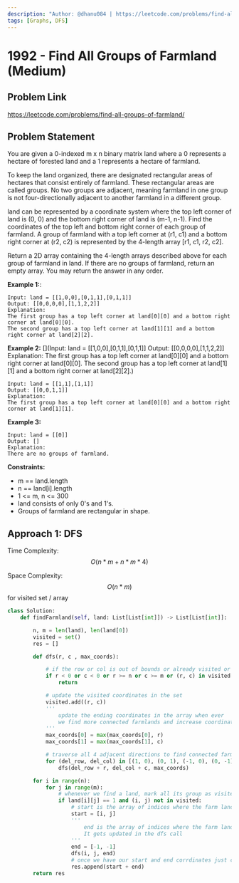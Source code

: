 ```yaml
---
description: "Author: @dhanu084 | https://leetcode.com/problems/find-all-groups-of-farmland/"
tags: [Graphs, DFS]
---
```


# 1992 - Find All Groups of Farmland (Medium)

## Problem Link

https://leetcode.com/problems/find-all-groups-of-farmland/

## Problem Statement

You are given a 0-indexed m x n binary matrix land where a 0 represents a hectare of forested land and a 1 represents a hectare of farmland.

To keep the land organized, there are designated rectangular areas of hectares that consist entirely of farmland. These rectangular areas are called groups. No two groups are adjacent, meaning farmland in one group is not four-directionally adjacent to another farmland in a different group.

land can be represented by a coordinate system where the top left corner of land is (0, 0) and the bottom right corner of land is (m-1, n-1). Find the coordinates of the top left and bottom right corner of each group of farmland. A group of farmland with a top left corner at (r1, c1) and a bottom right corner at (r2, c2) is represented by the 4-length array [r1, c1, r2, c2].

Return a 2D array containing the 4-length arrays described above for each group of farmland in land. If there are no groups of farmland, return an empty array. You may return the answer in any order.

**Example 1:**:
[](https://assets.leetcode.com/uploads/2021/07/27/screenshot-2021-07-27-at-12-23-15-copy-of-diagram-drawio-diagrams-net.png)

```
Input: land = [[1,0,0],[0,1,1],[0,1,1]]
Output: [[0,0,0,0],[1,1,2,2]]
Explanation:
The first group has a top left corner at land[0][0] and a bottom right corner at land[0][0].
The second group has a top left corner at land[1][1] and a bottom right corner at land[2][2].
```

**Example 2:**
[](Input: land = [[1,0,0],[0,1,1],[0,1,1]]
Output: [[0,0,0,0],[1,1,2,2]]
Explanation:
The first group has a top left corner at land[0][0] and a bottom right corner at land[0][0].
The second group has a top left corner at land[1][1] and a bottom right corner at land[2][2].)

```
Input: land = [[1,1],[1,1]]
Output: [[0,0,1,1]]
Explanation:
The first group has a top left corner at land[0][0] and a bottom right corner at land[1][1].
```

**Example 3:**
[](https://assets.leetcode.com/uploads/2021/07/27/screenshot-2021-07-27-at-12-32-24-copy-of-diagram-drawio-diagrams-net.png)

```
Input: land = [[0]]
Output: []
Explanation:
There are no groups of farmland.
```

**Constraints:**

- m == land.length
- n == land[i].length
- 1 <= m, n <= 300
- land consists of only 0's and 1's.
- Groups of farmland are rectangular in shape.

## Approach 1: DFS

Time Complexity: $$O(n * m + n * m * 4)$$

Space Complexity: $$O(n*m)$$ for visited set / array

<Tabs>
<TabItem value="py" label="Python">

<SolutionAuthor name="@dhanu084" />

```python
class Solution:
    def findFarmland(self, land: List[List[int]]) -> List[List[int]]:

        n, m = len(land), len(land[0])
        visited = set()
        res = []

        def dfs(r, c , max_coords):

            # if the row or col is out of bounds or already visited or is a forest just return
            if r < 0 or c < 0 or r >= n or c >= m or (r, c) in visited or land[r][c] == 0:
                return

            # update the visited coordinates in the set
            visited.add((r, c))
            '''
                update the ending coordinates in the array when ever
                we find more connected farmlands and increase coordinates
            '''
            max_coords[0] = max(max_coords[0], r)
            max_coords[1] = max(max_coords[1], c)

            # traverse all 4 adjacent directions to find connected farmlands
            for (del_row, del_col) in [(1, 0), (0, 1), (-1, 0), (0, -1)]:
                dfs(del_row + r, del_col + c, max_coords)

        for i in range(n):
            for j in range(m):
                # whenever we find a land, mark all its group as visited using dfs
                if land[i][j] == 1 and (i, j) not in visited:
                    # start is the array of indices where the farm land starts
                    start = [i, j]
                    '''
                        end is the array of indices where the farm land ends
                        It gets updated in the dfs call
                    '''
                    end = [-1, -1]
                    dfs(i, j, end)
                    # once we have our start and end corrdinates just concantenate and add it to results
                    res.append(start + end)
        return res

```

</TabItem>
</Tabs>
